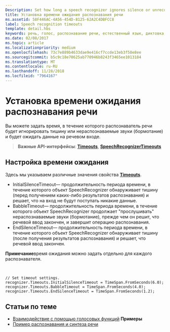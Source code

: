 ```yaml
---
Description: Set how long a speech recognizer ignores silence or unrecognizable sounds (babble) and continues listening for speech input.
title: Установка времени ожидания распознавания речи
ms.assetid: 58F446AC-4A56-454D-8125-62A2C4DBFCC8
label: Speech recognition timeouts
template: detail.hbs
keywords: речь, голос, распознавание речи, естественный язык, диктовка, ввод, взаимодействие с пользователем
ms.date: 02/08/2017
ms.topic: article
ms.localizationpriority: medium
ms.openlocfilehash: 73c7e889b4633dae9e416cf7ccde13eb3f58e8ee
ms.sourcegitcommit: b5c9c18e70625ab770946b8243f3465ee1013184
ms.translationtype: MT
ms.contentlocale: ru-RU
ms.lasthandoff: 11/28/2018
ms.locfileid: "7964167"
---
```

# <a name="set-speech-recognition-timeouts"></a>Установка времени ожидания распознавания речи


Вы можете задать время, в течение которого распознаватель речи будет игнорировать тишину или нераспознаваемые звуки (бормотание) и будет ожидать данные на речевом входе.

> **Важные API-интерфейсы**: [**Timeouts**](https://msdn.microsoft.com/library/windows/apps/dn653253), [**SpeechRecognizerTimeouts**](https://msdn.microsoft.com/library/windows/apps/dn653230)

## <a name="set-a-timeout"></a>Настройка времени ожидания


Здесь мы указываем различные значения свойства [**Timeouts**](https://msdn.microsoft.com/library/windows/apps/dn653253).

-   InitialSilenceTimeout— продолжительность периода времени, в течение которого объект SpeechRecognizer обнаруживает тишину (перед получением каких-либо результатов распознавания) и решает, что на вход не будут поступать никакие данные.
-   BabbleTimeout— продолжительность периода времени, в течение которого объект SpeechRecognizer продолжает "прослушивать" нераспознаваемые звуки (бормотание), прежде чем он решит, что речевой ввод закончен, и завершит операцию распознавания.
-   EndSilenceTimeout— продолжительность периода времени, в течение которого объект SpeechRecognizer обнаруживает тишину (после получения результатов распознавания) и решает, что речевой ввод закончен.

**Примечание**время ожидания можно задать отдельно для каждого распознавателя.

 

```CSharp
// Set timeout settings.
recognizer.Timeouts.InitialSilenceTimeout = TimeSpan.FromSeconds(6.0);
recognizer.Timeouts.BabbleTimeout = TimeSpan.FromSeconds(4.0);
recognizer.Timeouts.EndSilenceTimeout = TimeSpan.FromSeconds(1.2);
```

## <a name="related-articles"></a>Статьи по теме


* [Взаимодействие с помощью голосовых функций](speech-interactions.md)
**Примеры**
* [Пример распознавания и синтеза речи](http://go.microsoft.com/fwlink/p/?LinkID=619897)
 

 




